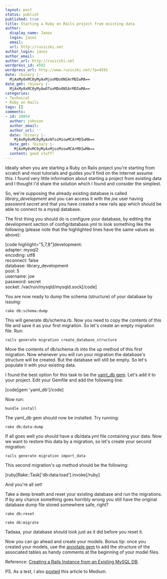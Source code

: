 ```yaml
---
layout: post
status: publish
published: true
title: Starting a Ruby on Rails project from existing data
author:
  display_name: Janos
  login: janos
  email: 
  url: http://rusiczki.net
author_login: janos
author_email: 
author_url: http://rusiczki.net
wordpress_id: 4592
wordpress_url: http://www.rusiczki.net/?p=4592
date: !binary |-
  MjAxMy0xMC0yMyAxMjoxMDo0NSArMDIwMA==
date_gmt: !binary |-
  MjAxMy0xMC0yMyAwOToxMDo0NSArMDIwMA==
categories:
- Technical
- Ruby on Rails
tags: []
comments:
- id: 28854
  author: johnson
  author_email: 
  author_url: ''
  date: !binary |-
    MjAxMy0xMC0yMyAxNTozMzowMCArMDIwMA==
  date_gmt: !binary |-
    MjAxMy0xMC0yMyAxMjozMzowMCArMDIwMA==
  content: good stuff!
---
```

<p>Ideally when you are starting a Ruby on Rails project you're starting from scratch and most tutorials and guides you'll find on the Internet assume this. I found very little information about starting a project from existing data and I thought I'd share the solution which I found and consider the simplest.</p>
<p>So, we're supposing the already existing database is called <em>library_development</em> and you can access it with the <em>joe</em> user having password <em>secret</em> and that you have created a new rails app which should be able to connect to a mysql database.</p>
<p>The first thing you should do is configure your database, by editing the development section of config/database.yml to look something like the following (please note that the highlighted lines have the same values as above):</p>
<p>[code highlight="5,7,8"]development:<br />
  adapter: mysql2<br />
  encoding: utf8<br />
  reconnect: false<br />
  database: library_development<br />
  pool: 5<br />
  username: joe<br />
  password: secret<br />
  socket: /var/run/mysqld/mysqld.sock[/code]</p>
<p>You are now ready to dump the schema (structure) of your database by issuing:</p>
<p><code>rake db:schema:dump</code></p>
<p>This will generate db/schema.rb. Now you need to copy the contents of this file and save it as your first migration. So let's create an empty migration file. Run:</p>
<p><code>rails generate migration create_database_structure</code></p>
<p>Move the contents of db/schema.rb into the up method of this first migration. Now whenever you will run your migration the database's structure will be created. But the database will still be empty. So let's populate it with your existing data.</p>
<p>I found the best option for this task to be the <a href="https://github.com/ludicast/yaml_db">yaml_db gem</a>. Let's add it to your project. Edit your Gemfile and add the following line:</p>
<p>[code]gem 'yaml_db'[/code]</p>
<p>Now run:</p>
<p><code>bundle install</code></p>
<p>The yaml_db gem should now be installed. Try running:</p>
<p><code>rake db:data:dump</code></p>
<p>If all goes well you should have a db/data.yml file containing your data. Now we want to restore this data by a migration, so let's create your second migration:</p>
<p><code>rails generate migration import_data</code></p>
<p>This second migration's up method should be the following:</p>
<p>[ruby]Rake::Task['db:data:load'].invoke[/ruby]</p>
<p>And you're all set!</p>
<p>Take a deep breath and reset your existing database and run the migrations. If by any chance something goes horribly wrong you still have the original database dump file stored somewhere safe, right?</p>
<p><code>rake db:reset<br />
rake db:migrate</code></p>
<p>Tadaaa, your database should look just as it did before you reset it.</p>
<p>Now you can go ahead and create your models. Bonus tip: once you created your models, use the <a href="https://github.com/ctran/annotate_models">annotate gem</a> to add the structure of the associated tables as handy comments at the beginning of your model files.</p>
<p>Reference: <a href="http://blog.joelberghoff.com/2013/02/06/ruby-on-rails-tutorial-creating-a-rails-instance-from-an-existing-mysql-db/">Creating a Rails Instance from an Existing MySQL DB</a>.</p>
<p>PS. As a test, I also <a href="https://medium.com/p/7dda5044c85f">posted</a> this article to Medium.</p>
